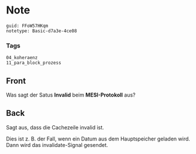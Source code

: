 # Note
```
guid: FFoW57HKqm
notetype: Basic-d7a3e-4ce08
```

### Tags
```
04_koheraenz
11_para_block_prozess
```

## Front
Was sagt der Satus <b>Invalid</b> beim <b>MESI-Protokoll</b> aus?

## Back
Sagt aus, dass die Cachezeile invalid ist.
<div>
  Dies ist z. B. der Fall, wenn ein Datum aus dem Hauptspeicher
  geladen wird. Dann wird das invalidate-Signal gesendet.
</div>
